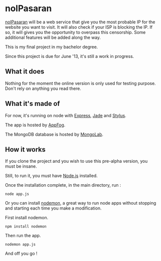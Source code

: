 noIPasaran
==========

[noIPasaran](http://noipasaran.eu01.aws.af.cm/) will be a web service that give you the most probable IP for the website you want to visit.
It will also check if your ISP is blocking the IP. If so, it will gives you the opportunity to overpass this censorship.
Some additional features will be added along the way.

This is my final project in my bachelor degree. 

Since this project is due for June '13, it's still a work in progress.


What it does
------------

Nothing for the moment the online version is only used for testing purpose. 
Don't rely on anything you read there. 


What it's made of
-----------------

For now, it's running on node with [Express](http://expressjs.com), [Jade](https://github.com/visionmedia/jade) and [Stylus](https://github.com/LearnBoost/stylus).

The app is hosted by [AppFog](https://www.appfog.com).

The MongoDB database is hosted by [MongoLab](https://mongolab.com).


How it works
------------

If you clone the project and you wish to use this pre-alpha version, you must be insane.

Still, to run it, you must have [Node.js](http://nodejs.org/) installed.

Once the installation complete, in the main directory, run :

	node app.js

Or you can install [nodemon](https://github.com/remy/nodemon), a great way to run node apps without stopping and starting each time you make a modification.

First install nodemon.

	npm install nodemon

Then run the app.

	nodemon app.js

And off you go !